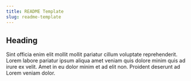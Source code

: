 ```yaml
---
title: README Template
slug: readme-template
---
```


## Heading

Sint officia enim elit mollit mollit pariatur cillum voluptate reprehenderit. Lorem labore pariatur ipsum aliqua amet veniam quis dolore minim quis ad irure ex velit. Amet in eu dolor minim et ad elit non. Proident deserunt ad Lorem veniam dolor.